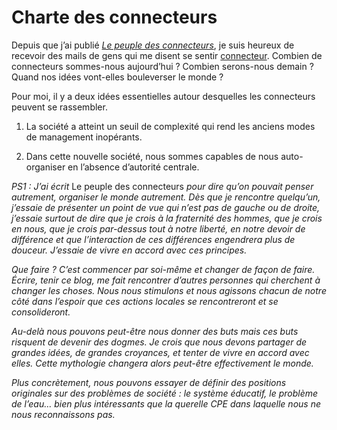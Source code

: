 # Charte des connecteurs

Depuis que j’ai publié [*Le peuple des connecteurs*](http://www.tcrouzet.com/connecteurs), je suis heureux de recevoir des mails de gens qui me disent se sentir [connecteur](http://www.tcrouzet.com/connecteurs/connecteur.php). Combien de connecteurs sommes-nous aujourd’hui ? Combien serons-nous demain ? Quand nos idées vont-elles bouleverser le monde ?

Pour moi, il y a deux idées essentielles autour desquelles les connecteurs peuvent se rassembler.

1. La société a atteint un seuil de complexité qui rend les anciens modes de management inopérants.

2. Dans cette nouvelle société, nous sommes capables de nous auto-organiser en l’absence d’autorité centrale.

*PS1 : J’ai écrit* Le peuple des connecteurs *pour dire qu’on pouvait penser autrement, organiser le monde autrement. Dès que je rencontre quelqu’un, j’essaie de présenter un point de vue qui n’est pas de gauche ou de droite, j’essaie surtout de dire que je crois à la fraternité des hommes, que je crois en nous, que je crois par-dessus tout à notre liberté, en notre devoir de différence et que l’interaction de ces différences engendrera plus de douceur. J’essaie de vivre en accord avec ces principes.*

*Que faire ? C’est commencer par soi-même et changer de façon de faire. Écrire, tenir ce blog, me fait rencontrer d’autres personnes qui cherchent à changer les choses. Nous nous stimulons et nous agissons chacun de notre côté dans l’espoir que ces actions locales se rencontreront et se consolideront.*

*Au-delà nous pouvons peut-être nous donner des buts mais ces buts risquent de devenir des dogmes. Je crois que nous devons partager de grandes idées, de grandes croyances, et tenter de vivre en accord avec elles. Cette mythologie changera alors peut-être effectivement le monde.*

*Plus concrètement, nous pouvons essayer de définir des positions originales sur des problèmes de société : le système éducatif, le problème de l’eau… bien plus intéressants que la querelle CPE dans laquelle nous ne nous reconnaissons pas.*
